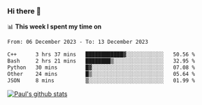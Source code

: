 ### Hi there 👋

📊 **This week I spent my time on**
<!--START_SECTION:waka-->

```txt
From: 06 December 2023 - To: 13 December 2023

C++      3 hrs 37 mins   ████████████▓░░░░░░░░░░░░   50.56 %
Bash     2 hrs 21 mins   ████████▒░░░░░░░░░░░░░░░░   32.95 %
Python   30 mins         █▓░░░░░░░░░░░░░░░░░░░░░░░   07.08 %
Other    24 mins         █▒░░░░░░░░░░░░░░░░░░░░░░░   05.64 %
JSON     8 mins          ▒░░░░░░░░░░░░░░░░░░░░░░░░   01.99 %
```

<!--END_SECTION:waka-->


[![Paul's github stats](https://github-readme-stats.vercel.app/api?username=mickeyouyou&theme=dracula&show_icons=true)](https://github.com/anuraghazra/github-readme-stats)
